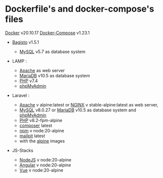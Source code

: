 # Dockerfile's and docker-compose's files

[Docker] v20.10.17 
[Docker-Compose] v1.23.1


- [Bagisto] v1.5.1
    - [MySQL] v5.7 as database system

- LAMP : 
    - [Apache] as web server
    - [MariaDB] v10.5 as database system
    - [PHP] v7.4
    - [phpMyAdmin]

- Laravel : 
    - [Apache] v alpine:latest or [NGINX] v stable-alpine:latest as web server, 
    - [MySQL] v8.0.27 or [MariaDB] v10.5 as database system and [phpMyAdmin]
    - [PHP] v8.2-fpm-alpine
    - [composer] latest
    - [npm] v node:20-alpine
    - [mailpit] latest 
    - with the [alpine] images

- JS-Stacks
    - [NodeJS] v node:20-alpine
    - [Angular] v node:20-alpine
    - [Vue] v node:20-alpine



[Docker]:<https://docs.docker.com/>
[Docker-Compose]:<https://docs.docker.com/compose/>

[Apache]:<https://httpd.apache.org/>
[NGINX]:<https://nginx.org/en/docs/>

[MySQL]:<https://dev.mysql.com/doc/>
[MariaDB]:<https://mariadb.org/>

[PHP]:<https://www.php.net/manual/es/intro-whatis.php>
[composer]:<https://getcomposer.org/>
[phpMyAdmin]:<https://www.phpmyadmin.net/>
[Bagisto]:<https://devdocs.bagisto.com/1.x/introduction/>

[npm]:<https://docs.npmjs.com/>
[NodeJS]:<https://nodejs.org/en/docs>
[Angular]:<https://angular.io/docs>
[Vue]:<https://vuejs.org/guide/introduction.html>

[mailpit]:<https://github.com/axllent/mailpit>
[alpine]:<https://www.alpinelinux.org/>